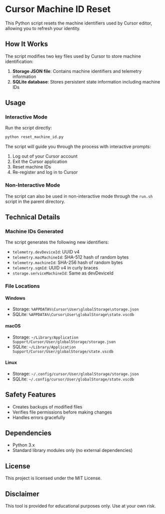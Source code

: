 # Cursor Machine ID Reset

This Python script resets the machine identifiers used by Cursor editor, allowing you to refresh your identity.

## How It Works

The script modifies two key files used by Cursor to store machine identification:

1. **Storage JSON file**: Contains machine identifiers and telemetry information
2. **SQLite database**: Stores persistent state information including machine IDs

## Usage

### Interactive Mode

Run the script directly:

```bash
python reset_machine_id.py
```

The script will guide you through the process with interactive prompts:
1. Log out of your Cursor account
2. Exit the Cursor application
3. Reset machine IDs
4. Re-register and log in to Cursor

### Non-Interactive Mode

The script can also be used in non-interactive mode through the `run.sh` script in the parent directory.

## Technical Details

### Machine IDs Generated

The script generates the following new identifiers:

- `telemetry.devDeviceId`: UUID v4
- `telemetry.macMachineId`: SHA-512 hash of random bytes
- `telemetry.machineId`: SHA-256 hash of random bytes
- `telemetry.sqmId`: UUID v4 in curly braces
- `storage.serviceMachineId`: Same as devDeviceId

### File Locations

#### Windows
- Storage: `%APPDATA%\Cursor\User\globalStorage\storage.json`
- SQLite: `%APPDATA%\Cursor\User\globalStorage\state.vscdb`

#### macOS
- Storage: `~/Library/Application Support/Cursor/User/globalStorage/storage.json`
- SQLite: `~/Library/Application Support/Cursor/User/globalStorage/state.vscdb`

#### Linux
- Storage: `~/.config/cursor/User/globalStorage/storage.json`
- SQLite: `~/.config/cursor/User/globalStorage/state.vscdb`

## Safety Features

- Creates backups of modified files
- Verifies file permissions before making changes
- Handles errors gracefully

## Dependencies

- Python 3.x
- Standard library modules only (no external dependencies)

## License

This project is licensed under the MIT License.

## Disclaimer

This tool is provided for educational purposes only. Use at your own risk. 